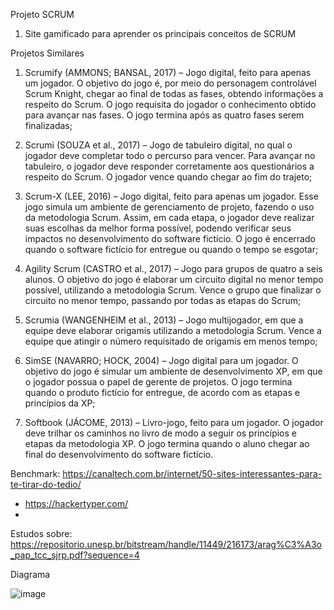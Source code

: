 Projeto SCRUM

1. Site gamificado para aprender os principais conceitos de SCRUM


Projetos Similares
1. Scrumify (AMMONS; BANSAL, 2017) – Jogo digital, feito para apenas um
jogador. O objetivo do jogo é, por meio do personagem controlável Scrum Knight,
chegar ao final de todas as fases, obtendo informações a respeito do Scrum. O
jogo requisita do jogador o conhecimento obtido para avançar nas fases. O jogo
termina após as quatro fases serem finalizadas;

2. Scrumi (SOUZA et al., 2017) – Jogo de tabuleiro digital, no qual o jogador deve
completar todo o percurso para vencer. Para avançar no tabuleiro, o jogador deve
responder corretamente aos questionários a respeito do Scrum. O jogador vence
quando chegar ao fim do trajeto;

3. Scrum-X (LEE, 2016) – Jogo digital, feito para apenas um jogador. Esse jogo
simula um ambiente de gerenciamento de projeto, fazendo o uso da metodologia
Scrum. Assim, em cada etapa, o jogador deve realizar suas escolhas da melhor
forma possível, podendo verificar seus impactos no desenvolvimento do software
fictício. O jogo é encerrado quando o software fictício for entregue ou quando o
tempo se esgotar;

4. Agility Scrum (CASTRO et al., 2017) – Jogo para grupos de quatro a seis alunos.
O objetivo do jogo é elaborar um circuito digital no menor tempo possível,
utilizando a metodologia Scrum. Vence o grupo que finalizar o circuito no menor
tempo, passando por todas as etapas do Scrum;

5.  Scrumia (WANGENHEIM et al., 2013) – Jogo multijogador, em que a equipe
deve elaborar origamis utilizando a metodologia Scrum. Vence a equipe que
atingir o número requisitado de origamis em menos tempo;

6. SimSE (NAVARRO; HOCK, 2004) – Jogo digital para um jogador. O objetivo
do jogo é simular um ambiente de desenvolvimento XP, em que o jogador possua
o papel de gerente de projetos. O jogo termina quando o produto fictício for
entregue, de acordo com as etapas e princípios da XP;

7. Softbook (JÁCOME, 2013) – Livro-jogo, feito para um jogador. O jogador deve
trilhar os caminhos no livro de modo a seguir os princípios e etapas da
metodologia XP. O jogo termina quando o aluno chegar ao final do
desenvolvimento do software fictício.

Benchmark:
https://canaltech.com.br/internet/50-sites-interessantes-para-te-tirar-do-tedio/
- https://hackertyper.com/
- 

Estudos sobre:
https://repositorio.unesp.br/bitstream/handle/11449/216173/arag%C3%A3o_pap_tcc_sjrp.pdf?sequence=4


Diagrama

![image](https://github.com/lucasgomesgoulart/projetoscrum/assets/94652743/849f5576-3b03-4ea7-be17-ef680f8ab73a)
